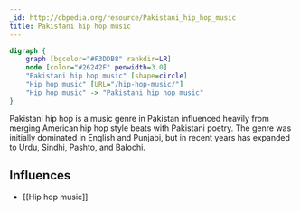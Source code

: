 ```yaml
---
_id: http://dbpedia.org/resource/Pakistani_hip_hop_music
title: Pakistani hip hop music
---
```


```dot
digraph {
	graph [bgcolor="#F3DDB8" rankdir=LR]
	node [color="#26242F" penwidth=3.0]
	"Pakistani hip hop music" [shape=circle]
	"Hip hop music" [URL="/hip-hop-music/"]
	"Hip hop music" -> "Pakistani hip hop music"
}
```

Pakistani hip hop is a music genre in Pakistan influenced heavily from merging American hip hop style beats with Pakistani poetry. The genre was initially dominated in English and Punjabi, but in recent years has expanded to Urdu, Sindhi, Pashto, and Balochi.

## Influences

- [[Hip hop music]]
